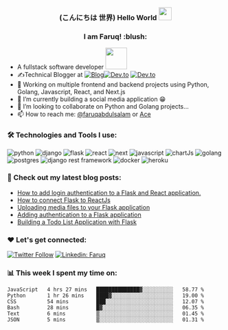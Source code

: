 ###
<h3 align="center"> (こんにちは  世界) Hello World <img src="https://user-images.githubusercontent.com/42378118/110234147-e3259600-7f4e-11eb-95be-0c4047144dea.gif" width="30"></h2>
<h3 align="center"> I am Faruq! :blush: </h2>

- A fullstack software developer <img src="https://media2.giphy.com/media/RbDKaczqWovIugyJmW/giphy.gif?cid=ecf05e47hb12laxld7yum97n4t13k9vbcn4cfgg77hbss6aj&rid=giphy.gif&ct=g" width="50">
- ✍️Technical Blogger at <a href="https://nagatodev.hashnode.dev/" target="_blank"><img alt="Blog" src="https://img.shields.io/badge/-Personal%20Blog-add8e6?&style=flat-square" /></a><a href="https://dev.to/faruqt" target="_blank"><img alt="Dev.to" src="https://img.shields.io/badge/-Dev.To-0A0A0A?&style=flat-square&logo=dev.to&logoColor=white" /></a>
<a href="https://medium.com/@faruqabdulsalam" target="_blank"><img alt="Dev.to" src="https://img.shields.io/badge/-Medium-0A0A0A?&style=flat-square&logo=medium&logoColor=white" /></a>
- 🔭 Working on multiple frontend and backend projects using Python, Golang, Javascript, React, and Next.js
- 🌱 I’m currently building a social media application 😁 
- 👯 I’m looking to collaborate on Python and Golang projects...
- 📫  How to reach me: [@faruqabdulsalam](https://www.linkedin.com/in/faruq-abdulsalam) or <a rel="me" href="https://twitter.com/_ACE_II">Ace</a>

### :hammer_and_wrench: Technologies and Tools I use:

<p align="left">
<img alt="python" src="https://img.shields.io/badge/Python-3776AB?style=for-the-badge&logo=python&logoColor=white"/>
   
<img  alt="django" src="https://img.shields.io/badge/Django-092E20?style=for-the-badge&logo=django&logoColor=white"/>
 
<img  alt="flask" src="https://img.shields.io/badge/Flask-000000?style=for-the-badge&logo=flask&logoColor=white"/>
   
<img alt="react" src="https://img.shields.io/badge/React-20232A?style=for-the-badge&logo=react&logoColor=61DAFB"/> 
   
<img alt="next" src="https://img.shields.io/badge/next.js-000000?style=for-the-badge&logo=nextdotjs&logoColor=white"/>

<img alt="javascript" src="https://img.shields.io/badge/JavaScript-F7DF1E?style=for-the-badge&logo=javascript&logoColor=black"/>
   
<img alt="chartJs" src="https://img.shields.io/badge/Chart.js-FF6384?style=for-the-badge&logo=chartdotjs&logoColor=white"/>

<img alt="golang" src="https://img.shields.io/badge/Go-00ADD8?style=for-the-badge&logo=go&logoColor=white"/>

<img alt="postgres" src="https://img.shields.io/badge/PostgreSQL-316192?style=for-the-badge&logo=postgresql&logoColor=white"/>

<img  alt="django rest framework" src="https://img.shields.io/badge/DJANGO-REST-ff1709?style=for-the-badge&logo=django&logoColor=white&color=ff1709&labelColor=gray"/>
   
<img alt="docker" src="https://img.shields.io/badge/Docker-2CA5E0?style=for-the-badge&logo=docker&logoColor=white"/>

<img alt="heroku" src="https://img.shields.io/badge/Heroku-430098?style=for-the-badge&logo=heroku&logoColor=white"/>
   
</p>

### 📝  Check out my latest blog posts:
<!-- BLOG:START -->
- [How to add login authentication to a Flask and React application.](https://dev.to/nagatodev/how-to-add-login-authentication-to-a-flask-and-react-application-23i7)
- [How to connect Flask to ReactJs](https://dev.to/nagatodev/how-to-connect-flask-to-reactjs-1k8i)
- [Uploading media files to your Flask application](https://dev.to/nagatodev/uploading-media-files-to-your-flask-application-5h9k)
- [Adding authentication to a Flask application](https://dev.to/nagatodev/adding-authentication-to-a-flask-application-53ep)
- [Building a Todo List Application with Flask](https://dev.to/nagatodev/building-a-todo-list-application-with-flask-fcj)
<!-- BLOG:END -->

### :heart: Let's get connected:
[![Twitter Follow](https://img.shields.io/twitter/follow/_Ace_II?label=Follow)](https://twitter.com/intent/follow?screen_name=_Ace_II)
[![Linkedin: Faruq](https://img.shields.io/badge/-faruq-blue?style=flat-square&logo=Linkedin&logoColor=white&link=https://www.linkedin.com/in/faruq-abdulsalam-b2847b160)](https://www.linkedin.com/in/faruq-abdulsalam)

### 📊  This week I spent my time on:

<!--START_SECTION:waka-->

```text
JavaScript   4 hrs 27 mins   ██████████████▓░░░░░░░░░░   58.77 %
Python       1 hr 26 mins    ████▓░░░░░░░░░░░░░░░░░░░░   19.00 %
CSS          54 mins         ███░░░░░░░░░░░░░░░░░░░░░░   12.07 %
Bash         28 mins         █▓░░░░░░░░░░░░░░░░░░░░░░░   06.35 %
Text         6 mins          ▒░░░░░░░░░░░░░░░░░░░░░░░░   01.45 %
JSON         5 mins          ▒░░░░░░░░░░░░░░░░░░░░░░░░   01.31 %
```

<!--END_SECTION:waka-->

